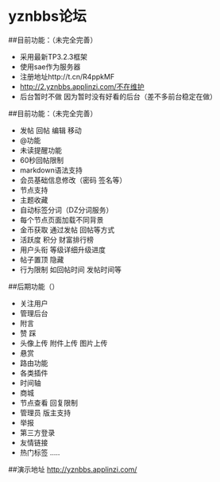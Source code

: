 # yznbbs论坛
 ##目前功能：（未完全完善）
- 采用最新TP3.2.3框架
- 使用sae作为服务器
- 注册地址http://t.cn/R4ppkMF
- http://2.yznbbs.applinzi.com/不在维护
- 后台暂时不做 因为暂时没有好看的后台（差不多前台稳定在做）


 
 ##目前功能：（未完全完善）
- 发帖 回帖 编辑 移动
- @功能
- 未读提醒功能
- 60秒回帖限制
- markdown语法支持
- 会员基础信息修改（密码 签名等）
- 节点支持
- 主题收藏 
- 自动标签分词（DZ分词服务）
- 每个节点页面加载不同背景
- 金币获取 通过发帖 回帖等方式
- 活跃度 积分 财富排行榜 
- 用户头衔 等级详细升级进度
- 帖子置顶 隐藏
- 行为限制 如回帖时间 发帖时间等
 
 ##后期功能（）
- 关注用户
- 管理后台
- 附言
- 赞 踩
- 头像上传 附件上传 图片上传
- 悬赏
- 路由功能
- 各类插件
- 时间轴
- 商城
- 节点查看 回复限制
- 管理员 版主支持
- 举报
- 第三方登录
- 友情链接
- 热门标签
.....
  
 
 ##演示地址
 http://yznbbs.applinzi.com/
